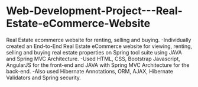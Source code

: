 # Web-Development-Project---Real-Estate-eCommerce-Website
Real Estate ecommerce website for renting, selling and buying.
-Individually created an End-to-End Real Estate eCommerce website for viewing, renting, selling and buying real estate properties on Spring tool suite using JAVA and Spring MVC Architecture.
-Used HTML, CSS, Bootstrap Javascript, AngularJS for the front-end and JAVA with Spring MVC Architecture for the back-end.
-Also used Hibernate Annotations, ORM, AJAX, Hibernate Validators and Spring security.
